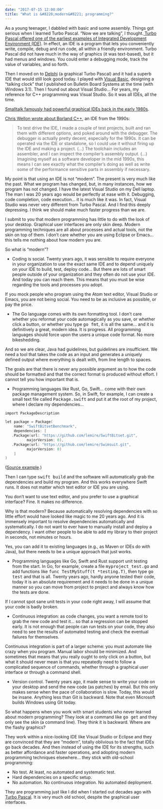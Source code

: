 ```yaml
---
date: "2017-07-15 12:00:00"
title: "What is &#8220;modern&#8221; programming?"
---
```




As a young teenager, I dabbled with basic and some assembly. Things got serious when I learned Turbo Pascal. &ldquo;Now we are talking&rdquo;, I thought.[ Turbo Pascal offered one of the earliest examples of Integrated Development Environment (IDE)](https://photos.app.goo.gl/WcxNIutwtWmFTdzL2). In effect, an IDE is a program that lets you conveniently write, compile, debug and run code, all within a friendly environment. Turbo Pascal did not have much in the way of graphics (it was text-based), but it had menus and windows. You could enter a debugging mode, track the value of variables, and so forth.

Then I moved on to [Delphi](https://photos.app.goo.gl/QnCWPHDcp4Drzev12) (a graphical Turbo Pascal) and it had a superb IDE that would still look good today. I played with [Visual Basic](https://www.youtube.com/watch?v=TgIrzFqGIKM), designing a &ldquo;talking clock&rdquo; that I published on Bulletin Board Systems at the time (with Windows 3.1). Then I found out about Visual Studio&hellip; For years, my reference for C++ programming was Visual Studio. So it was all IDEs, all the time.

[Smalltalk famously had powerful graphical IDEs back in the early 1980s](https://www.youtube.com/watch?v=e0LfndNxqZg).

[Chris Wellon wrote about Borland C++](http://nullprogram.com/blog/2018/04/13/), an IDE from the 1990s:

> To test drive the IDE, I made a couple of test projects, built and ran them with different options, and poked around with the debugger. The debugger is actually pretty decent, especially for the 1990s. It can be operated via the IDE or standalone, so I could use it without firing up the IDE and making a project. (&hellip;) The toolchain includes an assembler, and I can inspect the compiler&rsquo;s assembly output. (&hellip;) Imagining myself as a software developer in the mid 1990s, this means I can see exactly what the compiler&rsquo;s doing as well as write some of the performance sensitive parts in assembly if necessary.


My point is that using an IDE is not &ldquo;modern&rdquo;. The present is very much like the past. What we program has changed, but, in many instances, how we program has not changed. I have the latest Visual Studio on my Dell laptop. The man I was 20 years ago would be perfectly at ease with it. Debugging, code completion, code execution&hellip; it is much like it was. In fact, Visual Studio was never very different from Turbo Pascal. And I find this deeply depressing. I think we should make much faster progress than we are.

I submit to you that modern programming has little to do with the look of your desktop. Graphical user interfaces are only skin deep. Modern programming techniques are all about processes and actual tools, not the skin on top of them. I don&rsquo;t care whether you are using Eclipse or Emacs&hellip; this tells me nothing about how modern you are.

So what is &ldquo;modern&rdquo;?

- Coding is social. Twenty years ago, it was sensible to require everyone in your organization to use the exact same IDE and to depend uniquely on your IDE to build, test, deploy code&hellip; But there are lots of smart people outside of your organization and they often do not use your IDE. And today you can reach them. This means that you must be wise regarding the tools and processes you adopt.

If you mock people who program using the Atom text editor, Visual Studio or Emacs, you are not being social. You need to be as inclusive as possible, or pay the price.
- The Go language comes with its own formatting tool. I don&rsquo;t care whether you reformat your code automagically as you save, or whether click a button, or whether you type <tt>go fmt</tt>, it is all the same&hellip; and it is definitively a great, modern idea. It is progress. All programming languages should force upon the users a unique code format. No more bikeshedding.

And so we are clear, Java had guidelines, but guidelines are insufficient. We need a tool that takes the code as an input and generates a uniquely defined output where everything is dealt with, from line length to spaces.

The goals are that there is never any possible argument as to how the code should be formatted and that the correct format is produced without effort. I cannot tell you how important that is.
- Programming languages like Rust, Go, Swift&hellip; come with their own package management system. So, in Swift, for example, I can create a small text file called <tt>Package.swift</tt> and put it at the root of my project, where I declare my dependencies&hellip;
```C
import PackageDescription

let package = Package(
    name: "SwiftBitsetBenchmark",
    dependencies: [
   .Package(url: "https://github.com/lemire/SwiftBitset.git",
          majorVersion: 0),
   .Package(url: "https://github.com/lemire/Swimsuit.git",
          majorVersion: 0)
    ]
)
```


([Source example](https://github.com/lemire/SwiftBitsetBenchmark).)

Then I can type <tt>swift build</tt> and the software will automatically grab the dependencies and build my program. And this works everywhere Swift runs. It does not matter which text editor or IDE you are using.

You don&rsquo;t want to use text editor, and you prefer to use a graphical interface? Fine. It makes no difference.

Why is that modern? Because automatically resolving dependencies with so little effort would have looked like magic to me 20 years ago. And it is immensely important to resolve dependencies automatically and systematically. I do not want to ever have to manually install and deploy a dependency. I want other people to be able to add my library to their project in seconds, not minutes or hours.

Yes, you can add it to existing languages (e.g., as Maven or IDEs do with Java), but there needs to be a unique approach that just works.
- Programming languages like Go, Swift and Rust support unit testing from the start. In Go, for example, create a file <tt>myproject_test.go</tt> and add functions like <tt>func TestMyStuff(t *testing.T)</tt>, then type <tt>go test</tt> and that is all. Twenty years ago, hardly anyone tested their code, today it is an absolute requirement and it needs to be done in a unique manner so you can move from project to project and always know how the tests are done.

If I cannot spot sane unit tests in your code right away, I will assume that your code is badly broken.
- Continuous integration: as code changes, you want a remote tool to grab the new code and test it&hellip; so that a regression can be stopped early. It is not enough that people can run tests on your code, they also need to see the results of automated testing and check the eventual failures for themselves.

Continuous integration is part of a larger scheme: you must automate like crazy when you program. Manual labor should be minimized. And sometimes that means that you really ought to only click on a button, but what it should never mean is that you repeatedly need to follow a complicated sequence of commands, whether through a graphical user interface or through a command shell.
- Version control. Twenty years ago, it made sense to write your code on your desktop and send the new code (as patches) by email. But this only makes sense when the pace of collaboration is slow. Today, this would be insane. Anything less than Git is backward. Note that even Microsoft builds Windows using Git today.


So what happens when you work with smart students who never learned about modern programming? They look at a command like <tt>go get</tt> and they only see the skin (a command line). They think it is backward. Where are the flashy graphics?

They work within a nice-looking IDE like Visual Studio or Eclipse and they are convinced that they are &ldquo;modern&rdquo;, totally oblivious to the fact that IDEs go back decades. And then instead of using the IDE for its strengths, such as better affordance and faster operations, and adopting modern programming techniques elsewhere&hellip; they stick with old-school programming:

- No test. At least, no automated and systematic test.
- Hard dependencies on a specific setup.
- No automation. No continuous integration. No automated deployment.


They are programming just like I did when I started out decades ago with [Turbo Pascal](https://photos.app.goo.gl/WcxNIutwtWmFTdzL2). It is very much old school, despite the graphical user interfaces.

